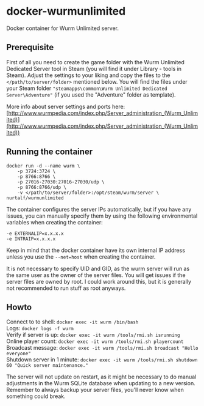 # docker-wurmunlimited

Docker container for Wurm Unlimited server.

## Prerequisite

First of all you need to create the game folder with the Wurm Unlimited Dedicated Server tool in Steam (you will find it under Library - tools in Steam). Adjust the settings to your liking and copy the files to the  `</path/to/server/folder>`  mentioned below. You will find the files under your Steam folder  `"steamapps\common\Wurm Unlimited Dedicated Server\Adventure"`  (if you used the "Adventure" folder as template).

More info about server settings and ports here:  
[http://www.wurmpedia.com/index.php/Server_administration_(Wurm_Unlimited)](http://www.wurmpedia.com/index.php/Server_administration_(Wurm_Unlimited))

## Running the container

```
docker run -d --name wurm \
    -p 3724:3724 \
    -p 8766:8766 \
    -p 27016-27030:27016-27030/udp \
    -p 8766:8766/udp \
    -v </path/to/server/folder>:/opt/steam/wurm/server \
nurtalf/wurmunlimited
```

The container configures the server IPs automatically, but if you have any issues, you can manually specify them by using the following environmental variables when creating the container:

```
-e EXTERNALIP=x.x.x.x
-e INTRAIP=x.x.x.x
```

Keep in mind that the docker container have its own internal IP address unless you use the  `--net=host`  when creating the container.

It is not necessary to specify UID and GID, as the wurm server will run as the same user as the owner of the server files. You will get issues if the server files are owned by root. I could work around this, but it is generally not recommended to run stuff as root anyways.

## Howto

Connect to to shell:  `docker exec -it wurm /bin/bash`  
Logs:  `docker logs -f wurm`  
Verify if server is up:  `docker exec -it wurm /tools/rmi.sh isrunning`  
Online player count:  `docker exec -it wurm /tools/rmi.sh playercount`  
Broadcast message:  `docker exec -it wurm /tools/rmi.sh broadcast "Hello everyone"`  
Shutdown server in 1 minute:  `docker exec -it wurm /tools/rmi.sh shutdown 60 "Quick server maintenance."`

The server will not update on restart, as it might be necessary to do manual adjustments in the Wurm SQLite database when updating to a new version. Remember to always backup your server files, you'll never know when something could break.
